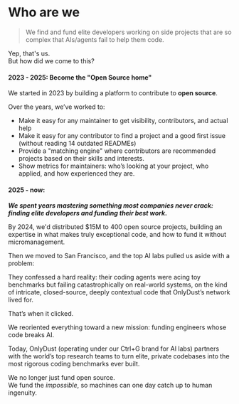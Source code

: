# Who are we

> We find and fund elite developers working on side projects that are so complex that AIs/agents fail to help them code.

Yep, that's us. \
But how did we come to this?&#x20;

#### **2023 - 2025:** Become the "Open Source home"

We started in 2023 by building a platform to contribute to **open source**.&#x20;

Over the years, we’ve worked to:

* Make it easy for any maintainer to get visibility, contributors, and actual help
* Make it easy for any contributor to find a project and a good first issue (without reading 14 outdated READMEs)
* Provide a "matching engine" where contributors are recommended projects based on their skills and interests.
* Show metrics for maintainers: who’s looking at your project, who applied, and how experienced they are.

#### **2025 - now:**&#x20;

_**We spent years mastering something most companies never crack: finding elite developers and funding their best work.**_&#x20;

By 2024, we'd distributed $15M to 400 open source projects, building an expertise in what makes truly exceptional code, and how to fund it without micromanagement.&#x20;

Then we moved to San Francisco, and the top AI labs pulled us aside with a problem:&#x20;

They confessed a hard reality: their coding agents were acing toy benchmarks but failing catastrophically on real-world systems, on the kind of intricate, closed-source, deeply contextual code that OnlyDust’s network lived for.&#x20;

That’s when it clicked.&#x20;

We reoriented everything toward a new mission: funding engineers whose code breaks AI.&#x20;

Today, OnlyDust (operating under our Ctrl+G brand for AI labs) partners with the world’s top research teams to turn elite, private codebases into the most rigorous coding benchmarks ever built.

We no longer just fund open source.\
We fund the _impossible_, so machines can one day catch up to human ingenuity.



